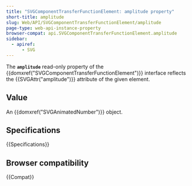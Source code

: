 ```yaml
---
title: "SVGComponentTransferFunctionElement: amplitude property"
short-title: amplitude
slug: Web/API/SVGComponentTransferFunctionElement/amplitude
page-type: web-api-instance-property
browser-compat: api.SVGComponentTransferFunctionElement.amplitude
sidebar:
  - apiref:
      - SVG
---
```


The **`amplitude`** read-only property of the {{domxref("SVGComponentTransferFunctionElement")}} interface reflects the {{SVGAttr("amplitude")}} attribute of the given element.

## Value

An {{domxref("SVGAnimatedNumber")}} object.

## Specifications

{{Specifications}}

## Browser compatibility

{{Compat}}
